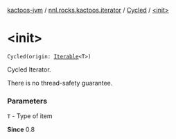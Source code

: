 [kactoos-jvm](../../index.md) / [nnl.rocks.kactoos.iterator](../index.md) / [Cycled](index.md) / [&lt;init&gt;](.)

# &lt;init&gt;

`Cycled(origin: `[`Iterable`](https://kotlinlang.org/api/latest/jvm/stdlib/kotlin.collections/-iterable/index.html)`<T>)`

Cycled Iterator.

There is no thread-safety guarantee.

### Parameters

`T` - Type of item

**Since**
0.8

